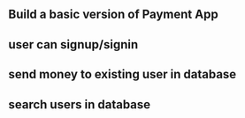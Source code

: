 
## Build a basic version of Payment App
## user can signup/signin
## send money to existing user in database
## search users in database

